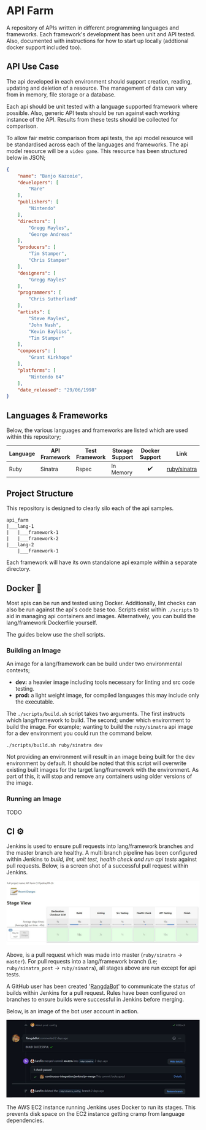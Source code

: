 # API Farm

A repository of APIs written in different programming languages and frameworks. Each framework's development has been unit and API tested. Also, documented with instructions for how to start up locally (addtional docker support included too).

## API Use Case

The api developed in each environment should support creation, reading, updating and deletion of a resource. The management of data can vary from in memory, file storage or a database.

Each api should be unit tested with a language supported framework where possible. Also, generic API tests should be run against each working instance of the API. Results from these tests should be collected for comparison.

To allow fair metric comparison from api tests, the api model resource will be standardised across each of the languages and frameworks. The api model resource will be a `video game`. This resource has been structured below in JSON;

```json
{
    "name": "Banjo Kazooie",
    "developers": [
        "Rare"
    ],
    "publishers": [
        "Nintendo"
    ],
    "directors": [
        "Gregg Mayles",
        "George Andreas"
    ],
    "producers": [
        "Tim Stamper",
        "Chris Stamper"
    ],
    "designers": [
        "Gregg Mayles"
    ],
    "programmers": [
        "Chris Sutherland"
    ],
    "artists": [
        "Steve Mayles",
        "John Nash",
        "Kevin Bayliss",
        "Tim Stamper"
    ],
    "composers": [
        "Grant Kirkhope"
    ],
    "platforms": [
        "Nintendo 64"
    ],
    "date_released": "29/06/1998"
}
```

## Languages & Frameworks

Below, the various languages and frameworks are listed which are used within this repository;

| Language | API Framework | Test Framework | Storage Support | Docker Support | Link |
| -------- | ------------- | -------------- | --------------- | :------------: | ---- |
| Ruby     | Sinatra       | Rspec          | In Memory       |       ✔️      | [ruby/sinatra](https://github.com/LarsFin/API-Farm/tree/master/ruby/sinatra)  |

## Project Structure

This repository is designed to clearly silo each of the api samples.

```
api_farm
|___lang-1
|   |___framework-1
|   |___framework-2
|___lang-2
    |___framework-1
```

Each framework will have its own standalone api example within a separate directory.

## Docker 🐳

Most apis can be run and tested using Docker. Additionally, lint checks can also be run against the api's code base too. Scripts exist within `./scripts` to aid in managing api containers and images. Alternatively, you can build the lang/framework Dockerfile yourself.

The guides below use the shell scripts.

### Building an Image

An image for a lang/framework can be build under two environmental contexts;
- **dev:** a heavier image including tools necessary for linting and src code testing.
- **prod:** a light weight image, for compiled languages this may include only the executable.

The `./scripts/build.sh` script takes two arguments. The first instructs which lang/framework to build. The second; under which environment to build the image. For example; wanting to build the `ruby/sinatra` api image for a dev environment you could run the command below.

```shell
./scripts/build.sh ruby/sinatra dev
```

Not providing an environment will result in an image being built for the dev environment by default. It should be noted that this script will overwrite existing built images for the target lang/framework with the environment. As part of this, it will stop and remove any containers using older versions of the image.

### Running an Image

TODO

## CI ⚙️

Jenkins is used to ensure pull requests into lang/framework branches and the master branch are healthy. A multi branch pipeline has been configured within Jenkins to *build, lint, unit test, health check and run api tests* against pull requests. Below, is a screen shot of a successful pull request within Jenkins.

![Jenkins Build](./img/jenkins-build.JPG)

Above, is a pull request which was made into master (`ruby/sinatra` -> `master`). For pull requests into a lang/framework branch (i.e; `ruby/sinatra_post` -> `ruby/sinatra`), all stages above are run except for api tests.

A GitHub user has been created '[RangdaBot](https://github.com/RangdaBot)' to communicate the status of builds within Jenkins for a pull request. Rules have been configured on branches to ensure builds were successful in Jenkins before merging.

Below, is an image of the bot user account in action.

![GitHub PR](./img/github-pr.JPG)

The AWS EC2 instance running Jenkins uses Docker to run its stages. This prevents disk space on the EC2 instance getting cramp from language dependencies.